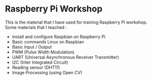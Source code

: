 # Raspberry Pi Workshop

This is the material that I have used for training Raspberry Pi workshop. Some materials that I teached :

* Install and configure Raspbian on Raspberry Pi
* Basic commands Linux on Raspbian
* Basic Input / Output
* PWM (Pulse Width Modulation)
* UART (Universal Asynchronous Receiver Transmitter)
* I2C (Inter Integrated Circuit)
* Reading sensor (DHT11)
* Image Processing (using Open CV)